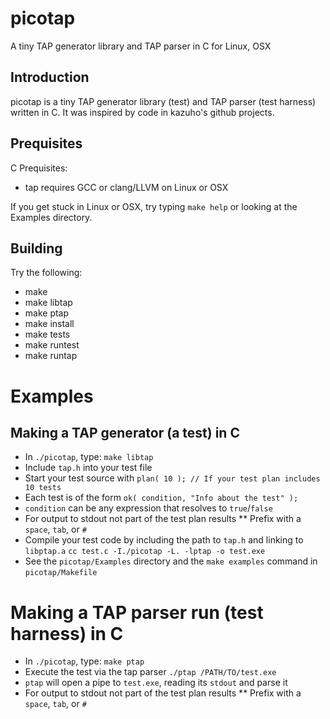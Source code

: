 # picotap
A tiny TAP generator library and TAP parser in C for Linux, OSX

## Introduction
picotap is a tiny TAP generator library (test) and TAP parser (test harness) written in C.  It was inspired by code in kazuho's github projects.

## Prequisites
C Prequisites:
* tap requires GCC or clang/LLVM on Linux or OSX

If you get stuck in Linux or OSX, try typing `make help` or looking at the Examples directory.

## Building
Try the following:
* make
* make libtap
* make ptap
* make install
* make tests
* make runtest
* make runtap

# Examples
## Making a TAP generator (a test) in C
* In `./picotap`, type: `make libtap`
* Include `tap.h` into your test file
* Start your test source with
`plan( 10 ); // If your test plan includes 10 tests`
* Each test is of the form
`ok( condition, "Info about the test" );`
* `condition` can be any expression that resolves to `true`/`false`
* For output to stdout not part of the test plan results
** Prefix with a `space`, `tab`, or `#`
* Compile your test code by including the path to `tap.h` and linking to `libptap.a`
`cc test.c -I./picotap -L. -lptap -o test.exe`
* See the `picotap/Examples` directory and the `make examples` command in `picotap/Makefile`

# Making a TAP parser run (test harness) in C
* In `./picotap`, type:
`make ptap`
* Execute the test via the tap parser
`./ptap /PATH/TO/test.exe`
* `ptap` will open a pipe to `test.exe`, reading its `stdout` and parse it
* For output to stdout not part of the test plan results
** Prefix with a `space`, `tab`, or `#`
